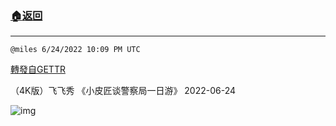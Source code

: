 ###  [:house:返回](README.md)
---


`@miles 6/24/2022 10:09 PM UTC`

[轉發自GETTR](https://gettr.com/post/p1fn53j956f)

（4K版）飞飞秀 《小皮匠谈警察局一日游》 2022-06-24

![img](https://media.gettr.com/group3/origin/2022/06/24/22/092d75a2-7255-45d0-66ee-167c4a3cee61/6383d6c383a688bc0ce747d8282e44b3.jpeg)
